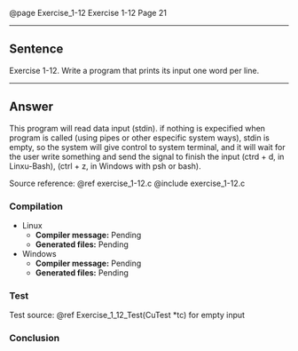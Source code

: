 @page Exercise_1-12 Exercise 1-12
Page 21
 
---

## Sentence
Exercise 1-12. Write a program that prints its input one word per line.

---

## Answer
This program will read data input (stdin). if nothing is expecified when program is called (using pipes or other especific system ways), stdin is empty, so the system will give control to system terminal, and it will wait for the user write something and send the signal to finish the input (ctrd + d, in Linxu-Bash), (ctrl + z, in Windows with psh or bash).


Source reference: @ref exercise_1-12.c
@include exercise_1-12.c

### Compilation
- Linux
  - **Compiler message:** Pending
  - **Generated files:** Pending
- Windows
  - **Compiler message:** Pending
  - **Generated files:** Pending

### Test
Test source: @ref Exercise_1_12_Test(CuTest *tc) for empty input


### Conclusion

